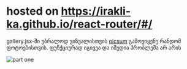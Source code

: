 # hosted on https://irakli-ka.github.io/react-router/#/

gallery.jsx-ში უბრალოდ ვიზუალისთვის [picsum](https://picsum.photos/) გამოვიყენე რანდომ ფოტოებისთვის. ფუნქციურად იგივეა და იმედია პრობლემა არ არის

![part one](https://i.imgur.com/zo0mUlx.gif)
